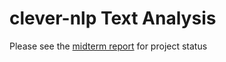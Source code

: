 # clever-nlp Text Analysis

Please see the [midterm report](https://github.com/Unilever-NLP/unilever-nlp/blob/master/misc/mideterm_report.pdf) for project status
